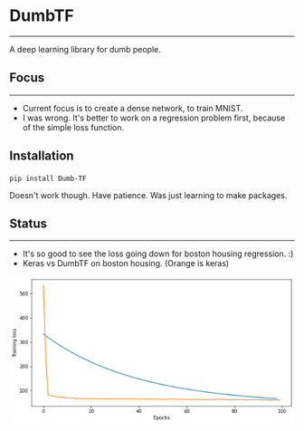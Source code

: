 # DumbTF
---
A deep learning library for dumb people. 

## Focus
---
- Current focus is to create a dense network, to train MNIST.
- I was wrong. It's better to work on a regression problem first, because
  of the simple loss function.

## Installation
`pip install Dumb-TF`

Doesn't work though. Have patience. Was just learning to make packages.

## Status 
---
* It's so good to see the loss going down for boston housing regression. :)
* Keras vs DumbTF on boston housing. (Orange is keras)

<img src="images/boston_housing.png"></img>